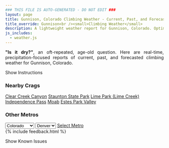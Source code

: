 ```yaml
---
### THIS FILE IS AUTO-GENERATED - DO NOT EDIT ###
layout: page
title: Gunnison, Colorado Climbing Weather - Current, Past, and Forecasted Report
title_override: Gunnison<br /><small>Climbing Weather</small>
description: A lightweight weather report for Gunnison, Colorado. Optimized for slow internet connections.
js_includes:
  - weather.js
---
```


<section class="measure center lh-copy f5-ns f6 ph2 mv4" style="text-align: justify;">
<strong>"Is it dry?"</strong>, an oft-repeated, age-old question. Here are real-time,
precipitation-focused reports of current, past, and forecasted climbing weather for Gunnison, Colorado.
</section>

<p id="settings-toggle" class="mw5 b center tc hover-light-red black-70 pointer">Show Instructions</p>
<section id="settings" class="overflow-hidden" style="display:none;">
    <div class="mv2 ph2 center">
        <div class="fn f6 tc pv2">
            <p class="measure lh-copy center"><strong>Show/hide hourly forecasts</strong> by clicking the desired day.</p>
            <hr class="mw5 p0 mv2 o-60 b0 bt b--light-red light-red bg-light-red">
            <p class="measure lh-copy center"><strong>Current and Past conditions</strong> are measured by the nearest weather station. <strong>Forecast conditions</strong> are calculated and polled separately.</p>
            <hr class="mw5 p0 mv2 o-60 b0 bt b--light-red light-red bg-light-red">
            <p class="measure lh-copy center"><strong>Having issues?</strong> Try <a id="clear-cache" class="no-underline relative fancy-link light-red hover-light-red" href="#">clearing the local cache</a>.</p>
            <hr class="mw5 p0 mv2 o-60 b0 bt b--light-red light-red bg-light-red">
            <p class="measure lh-copy center">Weather data sourced from <a class="no-underline fancy-link relative light-red" target="_blank" href="https://www.weather.gov/documentation/services-web-api">weather.gov</a>.</p>
        </div>
    </div>
</section>
<section id="weather" data-crag="gunnison-colorado" class="mv4-ns mv3 ph2 center"></section>
<section id="nearby" class="tc lh-copy">
  <h3>Nearby Crags</h3>
<a class="nowrap no-underline fancy-link relative light-red mh3" href="/crags/clear-creek-canyon-colorado-weather.html">Clear Creek Canyon</a>
<a class="nowrap no-underline fancy-link relative light-red mh3" href="/crags/staunton-state-park-colorado-weather.html">Staunton State Park</a>
<a class="nowrap no-underline fancy-link relative light-red mh3" href="/crags/lime-park-lime-creek-colorado-weather.html">Lime Park (Lime Creek)</a>
<a class="nowrap no-underline fancy-link relative light-red mh3" href="/crags/independence-pass-colorado-weather.html">Independence Pass</a>
<a class="nowrap no-underline fancy-link relative light-red mh3" href="/crags/moab-utah-weather.html">Moab</a>
<a class="nowrap no-underline fancy-link relative light-red mh3" href="/crags/estes-park-valley-colorado-weather.html">Estes Park Valley</a>
</section>
<section id="nearby" class="tc lh-copy">
  <h3>Other Metros</h3>
  <select class="ma1 bg-near-white pa2" id="stateSel">
    <option value="Texas">Texas</option>
    <option value="Washington">Washington</option>
    <option value="Colorado" selected>Colorado</option>
    <option value="Tennessee">Tennessee</option>
    <option value="Utah">Utah</option>
    <option value="California">California</option>
  </select>
  <select class="ma1 bg-near-white pa2" id="citySel">
    <option value="Denver" selected>Denver</option>
  </select>
  <a id="selectMetro" class="f6 link dim ph3 pv2 ma1 dib white bg-light-red" href="/crags/denver-colorado-weather.html">Select Metro</a>
  <script>
    var states = [];
    states["Texas"] = "Austin"
    states["Washington"] = "Seattle"
    states["Colorado"] = "Denver"
    states["Tennessee"] = "Nashville"
    states["Utah"] = "Salt Lake City"
    states["California"] = "San Francisco|Los Angeles"
  </script>
</section>
{% include feedback.html %}
<p id="issues-toggle" class="mw5 b center tc hover-light-red black-70 pointer">Show Known Issues</p>
<section id="issues" class="overflow-hidden tc f6">
</section>

<script>
  var weekly_GJT_152_72 = null
  var hourly_GJT_152_72 = {"@context":["https://geojson.org/geojson-ld/geojson-context.jsonld",{"@version":"1.1","wx":"https://api.weather.gov/ontology#","geo":"http://www.opengis.net/ont/geosparql#","unit":"http://codes.wmo.int/common/unit/","@vocab":"https://api.weather.gov/ontology#"}],"type":"Feature","geometry":{"type":"Polygon","coordinates":[[[-106.855759,38.5572231],[-106.8532816,38.5351203],[-106.8249691,38.5370592],[-106.8274406,38.5591622],[-106.855759,38.5572231]]]},"properties":{"updated":"2022-01-07T05:39:17+00:00","units":"us","forecastGenerator":"HourlyForecastGenerator","generatedAt":"2022-01-07T08:47:57+00:00","updateTime":"2022-01-07T05:39:17+00:00","validTimes":"2022-01-06T23:00:00+00:00/P7DT2H","elevation":{"unitCode":"wmoUnit:m","value":2479.8528},"periods":[{"number":1,"name":"","startTime":"2022-01-07T01:00:00-07:00","endTime":"2022-01-07T02:00:00-07:00","isDaytime":false,"temperature":17,"temperatureUnit":"F","temperatureTrend":null,"windSpeed":"5 mph","windDirection":"W","icon":"https://api.weather.gov/icons/land/night/few?size=small","shortForecast":"Mostly Clear","detailedForecast":""},{"number":2,"name":"","startTime":"2022-01-07T02:00:00-07:00","endTime":"2022-01-07T03:00:00-07:00","isDaytime":false,"temperature":16,"temperatureUnit":"F","temperatureTrend":null,"windSpeed":"5 mph","windDirection":"W","icon":"https://api.weather.gov/icons/land/night/few?size=small","shortForecast":"Mostly Clear","detailedForecast":""},{"number":3,"name":"","startTime":"2022-01-07T03:00:00-07:00","endTime":"2022-01-07T04:00:00-07:00","isDaytime":false,"temperature":15,"temperatureUnit":"F","temperatureTrend":null,"windSpeed":"5 mph","windDirection":"WNW","icon":"https://api.weather.gov/icons/land/night/few?size=small","shortForecast":"Mostly Clear","detailedForecast":""},{"number":4,"name":"","startTime":"2022-01-07T04:00:00-07:00","endTime":"2022-01-07T05:00:00-07:00","isDaytime":false,"temperature":15,"temperatureUnit":"F","temperatureTrend":null,"windSpeed":"5 mph","windDirection":"NNW","icon":"https://api.weather.gov/icons/land/night/few?size=small","shortForecast":"Mostly Clear","detailedForecast":""},{"number":5,"name":"","startTime":"2022-01-07T05:00:00-07:00","endTime":"2022-01-07T06:00:00-07:00","isDaytime":false,"temperature":14,"temperatureUnit":"F","temperatureTrend":null,"windSpeed":"5 mph","windDirection":"N","icon":"https://api.weather.gov/icons/land/night/few?size=small","shortForecast":"Mostly Clear","detailedForecast":""},{"number":6,"name":"","startTime":"2022-01-07T06:00:00-07:00","endTime":"2022-01-07T07:00:00-07:00","isDaytime":true,"temperature":14,"temperatureUnit":"F","temperatureTrend":null,"windSpeed":"5 mph","windDirection":"NNE","icon":"https://api.weather.gov/icons/land/day/sct?size=small","shortForecast":"Mostly Sunny","detailedForecast":""},{"number":7,"name":"","startTime":"2022-01-07T07:00:00-07:00","endTime":"2022-01-07T08:00:00-07:00","isDaytime":true,"temperature":14,"temperatureUnit":"F","temperatureTrend":null,"windSpeed":"5 mph","windDirection":"E","icon":"https://api.weather.gov/icons/land/day/bkn?size=small","shortForecast":"Partly Sunny","detailedForecast":""},{"number":8,"name":"","startTime":"2022-01-07T08:00:00-07:00","endTime":"2022-01-07T09:00:00-07:00","isDaytime":true,"temperature":18,"temperatureUnit":"F","temperatureTrend":null,"windSpeed":"5 mph","windDirection":"ESE","icon":"https://api.weather.gov/icons/land/day/bkn?size=small","shortForecast":"Partly Sunny","detailedForecast":""},{"number":9,"name":"","startTime":"2022-01-07T09:00:00-07:00","endTime":"2022-01-07T10:00:00-07:00","isDaytime":true,"temperature":24,"temperatureUnit":"F","temperatureTrend":null,"windSpeed":"5 mph","windDirection":"SE","icon":"https://api.weather.gov/icons/land/day/sct?size=small","shortForecast":"Mostly Sunny","detailedForecast":""},{"number":10,"name":"","startTime":"2022-01-07T10:00:00-07:00","endTime":"2022-01-07T11:00:00-07:00","isDaytime":true,"temperature":30,"temperatureUnit":"F","temperatureTrend":null,"windSpeed":"5 mph","windDirection":"S","icon":"https://api.weather.gov/icons/land/day/sct?size=small","shortForecast":"Mostly Sunny","detailedForecast":""},{"number":11,"name":"","startTime":"2022-01-07T11:00:00-07:00","endTime":"2022-01-07T12:00:00-07:00","isDaytime":true,"temperature":34,"temperatureUnit":"F","temperatureTrend":null,"windSpeed":"5 mph","windDirection":"S","icon":"https://api.weather.gov/icons/land/day/sct?size=small","shortForecast":"Mostly Sunny","detailedForecast":""},{"number":12,"name":"","startTime":"2022-01-07T12:00:00-07:00","endTime":"2022-01-07T13:00:00-07:00","isDaytime":true,"temperature":38,"temperatureUnit":"F","temperatureTrend":null,"windSpeed":"5 mph","windDirection":"SSW","icon":"https://api.weather.gov/icons/land/day/few?size=small","shortForecast":"Sunny","detailedForecast":""},{"number":13,"name":"","startTime":"2022-01-07T13:00:00-07:00","endTime":"2022-01-07T14:00:00-07:00","isDaytime":true,"temperature":41,"temperatureUnit":"F","temperatureTrend":null,"windSpeed":"5 mph","windDirection":"WSW","icon":"https://api.weather.gov/icons/land/day/few?size=small","shortForecast":"Sunny","detailedForecast":""},{"number":14,"name":"","startTime":"2022-01-07T14:00:00-07:00","endTime":"2022-01-07T15:00:00-07:00","isDaytime":true,"temperature":42,"temperatureUnit":"F","temperatureTrend":null,"windSpeed":"10 mph","windDirection":"W","icon":"https://api.weather.gov/icons/land/day/few?size=small","shortForecast":"Sunny","detailedForecast":""},{"number":15,"name":"","startTime":"2022-01-07T15:00:00-07:00","endTime":"2022-01-07T16:00:00-07:00","isDaytime":true,"temperature":41,"temperatureUnit":"F","temperatureTrend":null,"windSpeed":"10 mph","windDirection":"WNW","icon":"https://api.weather.gov/icons/land/day/few?size=small","shortForecast":"Sunny","detailedForecast":""},{"number":16,"name":"","startTime":"2022-01-07T16:00:00-07:00","endTime":"2022-01-07T17:00:00-07:00","isDaytime":true,"temperature":39,"temperatureUnit":"F","temperatureTrend":null,"windSpeed":"10 mph","windDirection":"NW","icon":"https://api.weather.gov/icons/land/day/few?size=small","shortForecast":"Sunny","detailedForecast":""},{"number":17,"name":"","startTime":"2022-01-07T17:00:00-07:00","endTime":"2022-01-07T18:00:00-07:00","isDaytime":true,"temperature":33,"temperatureUnit":"F","temperatureTrend":null,"windSpeed":"10 mph","windDirection":"NNW","icon":"https://api.weather.gov/icons/land/day/few?size=small","shortForecast":"Sunny","detailedForecast":""},{"number":18,"name":"","startTime":"2022-01-07T18:00:00-07:00","endTime":"2022-01-07T19:00:00-07:00","isDaytime":false,"temperature":29,"temperatureUnit":"F","temperatureTrend":null,"windSpeed":"10 mph","windDirection":"N","icon":"https://api.weather.gov/icons/land/night/few?size=small","shortForecast":"Mostly Clear","detailedForecast":""},{"number":19,"name":"","startTime":"2022-01-07T19:00:00-07:00","endTime":"2022-01-07T20:00:00-07:00","isDaytime":false,"temperature":27,"temperatureUnit":"F","temperatureTrend":null,"windSpeed":"5 mph","windDirection":"N","icon":"https://api.weather.gov/icons/land/night/few?size=small","shortForecast":"Mostly Clear","detailedForecast":""},{"number":20,"name":"","startTime":"2022-01-07T20:00:00-07:00","endTime":"2022-01-07T21:00:00-07:00","isDaytime":false,"temperature":25,"temperatureUnit":"F","temperatureTrend":null,"windSpeed":"5 mph","windDirection":"N","icon":"https://api.weather.gov/icons/land/night/few?size=small","shortForecast":"Mostly Clear","detailedForecast":""},{"number":21,"name":"","startTime":"2022-01-07T21:00:00-07:00","endTime":"2022-01-07T22:00:00-07:00","isDaytime":false,"temperature":23,"temperatureUnit":"F","temperatureTrend":null,"windSpeed":"5 mph","windDirection":"N","icon":"https://api.weather.gov/icons/land/night/few?size=small","shortForecast":"Mostly Clear","detailedForecast":""},{"number":22,"name":"","startTime":"2022-01-07T22:00:00-07:00","endTime":"2022-01-07T23:00:00-07:00","isDaytime":false,"temperature":22,"temperatureUnit":"F","temperatureTrend":null,"windSpeed":"5 mph","windDirection":"NNE","icon":"https://api.weather.gov/icons/land/night/few?size=small","shortForecast":"Mostly Clear","detailedForecast":""},{"number":23,"name":"","startTime":"2022-01-07T23:00:00-07:00","endTime":"2022-01-08T00:00:00-07:00","isDaytime":false,"temperature":20,"temperatureUnit":"F","temperatureTrend":null,"windSpeed":"5 mph","windDirection":"NNE","icon":"https://api.weather.gov/icons/land/night/few?size=small","shortForecast":"Mostly Clear","detailedForecast":""},{"number":24,"name":"","startTime":"2022-01-08T00:00:00-07:00","endTime":"2022-01-08T01:00:00-07:00","isDaytime":false,"temperature":19,"temperatureUnit":"F","temperatureTrend":null,"windSpeed":"5 mph","windDirection":"NNE","icon":"https://api.weather.gov/icons/land/night/few?size=small","shortForecast":"Mostly Clear","detailedForecast":""},{"number":25,"name":"","startTime":"2022-01-08T01:00:00-07:00","endTime":"2022-01-08T02:00:00-07:00","isDaytime":false,"temperature":18,"temperatureUnit":"F","temperatureTrend":null,"windSpeed":"5 mph","windDirection":"ENE","icon":"https://api.weather.gov/icons/land/night/sct?size=small","shortForecast":"Partly Cloudy","detailedForecast":""},{"number":26,"name":"","startTime":"2022-01-08T02:00:00-07:00","endTime":"2022-01-08T03:00:00-07:00","isDaytime":false,"temperature":18,"temperatureUnit":"F","temperatureTrend":null,"windSpeed":"5 mph","windDirection":"ENE","icon":"https://api.weather.gov/icons/land/night/sct?size=small","shortForecast":"Partly Cloudy","detailedForecast":""},{"number":27,"name":"","startTime":"2022-01-08T03:00:00-07:00","endTime":"2022-01-08T04:00:00-07:00","isDaytime":false,"temperature":17,"temperatureUnit":"F","temperatureTrend":null,"windSpeed":"5 mph","windDirection":"E","icon":"https://api.weather.gov/icons/land/night/sct?size=small","shortForecast":"Partly Cloudy","detailedForecast":""},{"number":28,"name":"","startTime":"2022-01-08T04:00:00-07:00","endTime":"2022-01-08T05:00:00-07:00","isDaytime":false,"temperature":16,"temperatureUnit":"F","temperatureTrend":null,"windSpeed":"5 mph","windDirection":"E","icon":"https://api.weather.gov/icons/land/night/bkn?size=small","shortForecast":"Mostly Cloudy","detailedForecast":""},{"number":29,"name":"","startTime":"2022-01-08T05:00:00-07:00","endTime":"2022-01-08T06:00:00-07:00","isDaytime":false,"temperature":15,"temperatureUnit":"F","temperatureTrend":null,"windSpeed":"5 mph","windDirection":"E","icon":"https://api.weather.gov/icons/land/night/snow?size=small","shortForecast":"Slight Chance Snow Showers","detailedForecast":""},{"number":30,"name":"","startTime":"2022-01-08T06:00:00-07:00","endTime":"2022-01-08T07:00:00-07:00","isDaytime":true,"temperature":15,"temperatureUnit":"F","temperatureTrend":null,"windSpeed":"5 mph","windDirection":"ESE","icon":"https://api.weather.gov/icons/land/day/snow?size=small","shortForecast":"Slight Chance Snow Showers","detailedForecast":""},{"number":31,"name":"","startTime":"2022-01-08T07:00:00-07:00","endTime":"2022-01-08T08:00:00-07:00","isDaytime":true,"temperature":15,"temperatureUnit":"F","temperatureTrend":null,"windSpeed":"5 mph","windDirection":"S","icon":"https://api.weather.gov/icons/land/day/snow?size=small","shortForecast":"Slight Chance Snow Showers","detailedForecast":""},{"number":32,"name":"","startTime":"2022-01-08T08:00:00-07:00","endTime":"2022-01-08T09:00:00-07:00","isDaytime":true,"temperature":18,"temperatureUnit":"F","temperatureTrend":null,"windSpeed":"5 mph","windDirection":"SSW","icon":"https://api.weather.gov/icons/land/day/snow?size=small","shortForecast":"Slight Chance Snow Showers","detailedForecast":""},{"number":33,"name":"","startTime":"2022-01-08T09:00:00-07:00","endTime":"2022-01-08T10:00:00-07:00","isDaytime":true,"temperature":22,"temperatureUnit":"F","temperatureTrend":null,"windSpeed":"5 mph","windDirection":"SW","icon":"https://api.weather.gov/icons/land/day/snow?size=small","shortForecast":"Slight Chance Snow Showers","detailedForecast":""},{"number":34,"name":"","startTime":"2022-01-08T10:00:00-07:00","endTime":"2022-01-08T11:00:00-07:00","isDaytime":true,"temperature":26,"temperatureUnit":"F","temperatureTrend":null,"windSpeed":"10 mph","windDirection":"WSW","icon":"https://api.weather.gov/icons/land/day/snow?size=small","shortForecast":"Slight Chance Snow Showers","detailedForecast":""},{"number":35,"name":"","startTime":"2022-01-08T11:00:00-07:00","endTime":"2022-01-08T12:00:00-07:00","isDaytime":true,"temperature":29,"temperatureUnit":"F","temperatureTrend":null,"windSpeed":"10 mph","windDirection":"W","icon":"https://api.weather.gov/icons/land/day/snow?size=small","shortForecast":"Chance Snow Showers","detailedForecast":""},{"number":36,"name":"","startTime":"2022-01-08T12:00:00-07:00","endTime":"2022-01-08T13:00:00-07:00","isDaytime":true,"temperature":32,"temperatureUnit":"F","temperatureTrend":null,"windSpeed":"10 mph","windDirection":"W","icon":"https://api.weather.gov/icons/land/day/snow?size=small","shortForecast":"Chance Snow Showers","detailedForecast":""},{"number":37,"name":"","startTime":"2022-01-08T13:00:00-07:00","endTime":"2022-01-08T14:00:00-07:00","isDaytime":true,"temperature":33,"temperatureUnit":"F","temperatureTrend":null,"windSpeed":"15 mph","windDirection":"W","icon":"https://api.weather.gov/icons/land/day/snow?size=small","shortForecast":"Chance Snow Showers","detailedForecast":""},{"number":38,"name":"","startTime":"2022-01-08T14:00:00-07:00","endTime":"2022-01-08T15:00:00-07:00","isDaytime":true,"temperature":34,"temperatureUnit":"F","temperatureTrend":null,"windSpeed":"15 mph","windDirection":"W","icon":"https://api.weather.gov/icons/land/day/snow?size=small","shortForecast":"Chance Snow Showers","detailedForecast":""},{"number":39,"name":"","startTime":"2022-01-08T15:00:00-07:00","endTime":"2022-01-08T16:00:00-07:00","isDaytime":true,"temperature":34,"temperatureUnit":"F","temperatureTrend":null,"windSpeed":"15 mph","windDirection":"W","icon":"https://api.weather.gov/icons/land/day/snow?size=small","shortForecast":"Chance Snow Showers","detailedForecast":""},{"number":40,"name":"","startTime":"2022-01-08T16:00:00-07:00","endTime":"2022-01-08T17:00:00-07:00","isDaytime":true,"temperature":31,"temperatureUnit":"F","temperatureTrend":null,"windSpeed":"10 mph","windDirection":"W","icon":"https://api.weather.gov/icons/land/day/snow?size=small","shortForecast":"Chance Snow Showers","detailedForecast":""},{"number":41,"name":"","startTime":"2022-01-08T17:00:00-07:00","endTime":"2022-01-08T18:00:00-07:00","isDaytime":true,"temperature":26,"temperatureUnit":"F","temperatureTrend":null,"windSpeed":"10 mph","windDirection":"W","icon":"https://api.weather.gov/icons/land/day/snow?size=small","shortForecast":"Slight Chance Snow Showers","detailedForecast":""},{"number":42,"name":"","startTime":"2022-01-08T18:00:00-07:00","endTime":"2022-01-08T19:00:00-07:00","isDaytime":false,"temperature":22,"temperatureUnit":"F","temperatureTrend":null,"windSpeed":"10 mph","windDirection":"W","icon":"https://api.weather.gov/icons/land/night/snow?size=small","shortForecast":"Slight Chance Snow Showers","detailedForecast":""},{"number":43,"name":"","startTime":"2022-01-08T19:00:00-07:00","endTime":"2022-01-08T20:00:00-07:00","isDaytime":false,"temperature":20,"temperatureUnit":"F","temperatureTrend":null,"windSpeed":"10 mph","windDirection":"WNW","icon":"https://api.weather.gov/icons/land/night/snow?size=small","shortForecast":"Slight Chance Snow Showers","detailedForecast":""},{"number":44,"name":"","startTime":"2022-01-08T20:00:00-07:00","endTime":"2022-01-08T21:00:00-07:00","isDaytime":false,"temperature":18,"temperatureUnit":"F","temperatureTrend":null,"windSpeed":"10 mph","windDirection":"WNW","icon":"https://api.weather.gov/icons/land/night/snow?size=small","shortForecast":"Slight Chance Snow Showers","detailedForecast":""},{"number":45,"name":"","startTime":"2022-01-08T21:00:00-07:00","endTime":"2022-01-08T22:00:00-07:00","isDaytime":false,"temperature":17,"temperatureUnit":"F","temperatureTrend":null,"windSpeed":"10 mph","windDirection":"WNW","icon":"https://api.weather.gov/icons/land/night/snow?size=small","shortForecast":"Slight Chance Snow Showers","detailedForecast":""},{"number":46,"name":"","startTime":"2022-01-08T22:00:00-07:00","endTime":"2022-01-08T23:00:00-07:00","isDaytime":false,"temperature":16,"temperatureUnit":"F","temperatureTrend":null,"windSpeed":"5 mph","windDirection":"NW","icon":"https://api.weather.gov/icons/land/night/snow?size=small","shortForecast":"Slight Chance Snow Showers","detailedForecast":""},{"number":47,"name":"","startTime":"2022-01-08T23:00:00-07:00","endTime":"2022-01-09T00:00:00-07:00","isDaytime":false,"temperature":14,"temperatureUnit":"F","temperatureTrend":null,"windSpeed":"5 mph","windDirection":"NW","icon":"https://api.weather.gov/icons/land/night/sct?size=small","shortForecast":"Partly Cloudy","detailedForecast":""},{"number":48,"name":"","startTime":"2022-01-09T00:00:00-07:00","endTime":"2022-01-09T01:00:00-07:00","isDaytime":false,"temperature":13,"temperatureUnit":"F","temperatureTrend":null,"windSpeed":"5 mph","windDirection":"NW","icon":"https://api.weather.gov/icons/land/night/bkn?size=small","shortForecast":"Mostly Cloudy","detailedForecast":""},{"number":49,"name":"","startTime":"2022-01-09T01:00:00-07:00","endTime":"2022-01-09T02:00:00-07:00","isDaytime":false,"temperature":12,"temperatureUnit":"F","temperatureTrend":null,"windSpeed":"5 mph","windDirection":"N","icon":"https://api.weather.gov/icons/land/night/bkn?size=small","shortForecast":"Mostly Cloudy","detailedForecast":""},{"number":50,"name":"","startTime":"2022-01-09T02:00:00-07:00","endTime":"2022-01-09T03:00:00-07:00","isDaytime":false,"temperature":12,"temperatureUnit":"F","temperatureTrend":null,"windSpeed":"5 mph","windDirection":"N","icon":"https://api.weather.gov/icons/land/night/bkn?size=small","shortForecast":"Mostly Cloudy","detailedForecast":""},{"number":51,"name":"","startTime":"2022-01-09T03:00:00-07:00","endTime":"2022-01-09T04:00:00-07:00","isDaytime":false,"temperature":11,"temperatureUnit":"F","temperatureTrend":null,"windSpeed":"5 mph","windDirection":"N","icon":"https://api.weather.gov/icons/land/night/bkn?size=small","shortForecast":"Mostly Cloudy","detailedForecast":""},{"number":52,"name":"","startTime":"2022-01-09T04:00:00-07:00","endTime":"2022-01-09T05:00:00-07:00","isDaytime":false,"temperature":10,"temperatureUnit":"F","temperatureTrend":null,"windSpeed":"5 mph","windDirection":"N","icon":"https://api.weather.gov/icons/land/night/cold?size=small","shortForecast":"Mostly Cloudy","detailedForecast":""},{"number":53,"name":"","startTime":"2022-01-09T05:00:00-07:00","endTime":"2022-01-09T06:00:00-07:00","isDaytime":false,"temperature":10,"temperatureUnit":"F","temperatureTrend":null,"windSpeed":"5 mph","windDirection":"NNW","icon":"https://api.weather.gov/icons/land/night/cold?size=small","shortForecast":"Mostly Cloudy","detailedForecast":""},{"number":54,"name":"","startTime":"2022-01-09T06:00:00-07:00","endTime":"2022-01-09T07:00:00-07:00","isDaytime":true,"temperature":9,"temperatureUnit":"F","temperatureTrend":null,"windSpeed":"5 mph","windDirection":"N","icon":"https://api.weather.gov/icons/land/day/cold?size=small","shortForecast":"Partly Sunny","detailedForecast":""},{"number":55,"name":"","startTime":"2022-01-09T07:00:00-07:00","endTime":"2022-01-09T08:00:00-07:00","isDaytime":true,"temperature":9,"temperatureUnit":"F","temperatureTrend":null,"windSpeed":"5 mph","windDirection":"N","icon":"https://api.weather.gov/icons/land/day/cold?size=small","shortForecast":"Partly Sunny","detailedForecast":""},{"number":56,"name":"","startTime":"2022-01-09T08:00:00-07:00","endTime":"2022-01-09T09:00:00-07:00","isDaytime":true,"temperature":12,"temperatureUnit":"F","temperatureTrend":null,"windSpeed":"5 mph","windDirection":"N","icon":"https://api.weather.gov/icons/land/day/bkn?size=small","shortForecast":"Partly Sunny","detailedForecast":""},{"number":57,"name":"","startTime":"2022-01-09T09:00:00-07:00","endTime":"2022-01-09T10:00:00-07:00","isDaytime":true,"temperature":16,"temperatureUnit":"F","temperatureTrend":null,"windSpeed":"5 mph","windDirection":"NNW","icon":"https://api.weather.gov/icons/land/day/bkn?size=small","shortForecast":"Partly Sunny","detailedForecast":""},{"number":58,"name":"","startTime":"2022-01-09T10:00:00-07:00","endTime":"2022-01-09T11:00:00-07:00","isDaytime":true,"temperature":20,"temperatureUnit":"F","temperatureTrend":null,"windSpeed":"5 mph","windDirection":"W","icon":"https://api.weather.gov/icons/land/day/sct?size=small","shortForecast":"Mostly Sunny","detailedForecast":""},{"number":59,"name":"","startTime":"2022-01-09T11:00:00-07:00","endTime":"2022-01-09T12:00:00-07:00","isDaytime":true,"temperature":23,"temperatureUnit":"F","temperatureTrend":null,"windSpeed":"5 mph","windDirection":"WSW","icon":"https://api.weather.gov/icons/land/day/sct?size=small","shortForecast":"Mostly Sunny","detailedForecast":""},{"number":60,"name":"","startTime":"2022-01-09T12:00:00-07:00","endTime":"2022-01-09T13:00:00-07:00","isDaytime":true,"temperature":26,"temperatureUnit":"F","temperatureTrend":null,"windSpeed":"5 mph","windDirection":"WSW","icon":"https://api.weather.gov/icons/land/day/few?size=small","shortForecast":"Sunny","detailedForecast":""},{"number":61,"name":"","startTime":"2022-01-09T13:00:00-07:00","endTime":"2022-01-09T14:00:00-07:00","isDaytime":true,"temperature":28,"temperatureUnit":"F","temperatureTrend":null,"windSpeed":"5 mph","windDirection":"WSW","icon":"https://api.weather.gov/icons/land/day/few?size=small","shortForecast":"Sunny","detailedForecast":""},{"number":62,"name":"","startTime":"2022-01-09T14:00:00-07:00","endTime":"2022-01-09T15:00:00-07:00","isDaytime":true,"temperature":29,"temperatureUnit":"F","temperatureTrend":null,"windSpeed":"5 mph","windDirection":"WSW","icon":"https://api.weather.gov/icons/land/day/few?size=small","shortForecast":"Sunny","detailedForecast":""},{"number":63,"name":"","startTime":"2022-01-09T15:00:00-07:00","endTime":"2022-01-09T16:00:00-07:00","isDaytime":true,"temperature":28,"temperatureUnit":"F","temperatureTrend":null,"windSpeed":"5 mph","windDirection":"WSW","icon":"https://api.weather.gov/icons/land/day/few?size=small","shortForecast":"Sunny","detailedForecast":""},{"number":64,"name":"","startTime":"2022-01-09T16:00:00-07:00","endTime":"2022-01-09T17:00:00-07:00","isDaytime":true,"temperature":26,"temperatureUnit":"F","temperatureTrend":null,"windSpeed":"5 mph","windDirection":"WSW","icon":"https://api.weather.gov/icons/land/day/few?size=small","shortForecast":"Sunny","detailedForecast":""},{"number":65,"name":"","startTime":"2022-01-09T17:00:00-07:00","endTime":"2022-01-09T18:00:00-07:00","isDaytime":true,"temperature":20,"temperatureUnit":"F","temperatureTrend":null,"windSpeed":"5 mph","windDirection":"SW","icon":"https://api.weather.gov/icons/land/day/few?size=small","shortForecast":"Sunny","detailedForecast":""},{"number":66,"name":"","startTime":"2022-01-09T18:00:00-07:00","endTime":"2022-01-09T19:00:00-07:00","isDaytime":false,"temperature":15,"temperatureUnit":"F","temperatureTrend":null,"windSpeed":"5 mph","windDirection":"S","icon":"https://api.weather.gov/icons/land/night/skc?size=small","shortForecast":"Clear","detailedForecast":""},{"number":67,"name":"","startTime":"2022-01-09T19:00:00-07:00","endTime":"2022-01-09T20:00:00-07:00","isDaytime":false,"temperature":13,"temperatureUnit":"F","temperatureTrend":null,"windSpeed":"5 mph","windDirection":"E","icon":"https://api.weather.gov/icons/land/night/skc?size=small","shortForecast":"Clear","detailedForecast":""},{"number":68,"name":"","startTime":"2022-01-09T20:00:00-07:00","endTime":"2022-01-09T21:00:00-07:00","isDaytime":false,"temperature":11,"temperatureUnit":"F","temperatureTrend":null,"windSpeed":"5 mph","windDirection":"ENE","icon":"https://api.weather.gov/icons/land/night/skc?size=small","shortForecast":"Clear","detailedForecast":""},{"number":69,"name":"","startTime":"2022-01-09T21:00:00-07:00","endTime":"2022-01-09T22:00:00-07:00","isDaytime":false,"temperature":9,"temperatureUnit":"F","temperatureTrend":null,"windSpeed":"5 mph","windDirection":"ENE","icon":"https://api.weather.gov/icons/land/night/cold?size=small","shortForecast":"Clear","detailedForecast":""},{"number":70,"name":"","startTime":"2022-01-09T22:00:00-07:00","endTime":"2022-01-09T23:00:00-07:00","isDaytime":false,"temperature":8,"temperatureUnit":"F","temperatureTrend":null,"windSpeed":"5 mph","windDirection":"NE","icon":"https://api.weather.gov/icons/land/night/cold?size=small","shortForecast":"Clear","detailedForecast":""},{"number":71,"name":"","startTime":"2022-01-09T23:00:00-07:00","endTime":"2022-01-10T00:00:00-07:00","isDaytime":false,"temperature":6,"temperatureUnit":"F","temperatureTrend":null,"windSpeed":"5 mph","windDirection":"NE","icon":"https://api.weather.gov/icons/land/night/cold?size=small","shortForecast":"Clear","detailedForecast":""},{"number":72,"name":"","startTime":"2022-01-10T00:00:00-07:00","endTime":"2022-01-10T01:00:00-07:00","isDaytime":false,"temperature":5,"temperatureUnit":"F","temperatureTrend":null,"windSpeed":"5 mph","windDirection":"ENE","icon":"https://api.weather.gov/icons/land/night/cold?size=small","shortForecast":"Mostly Clear","detailedForecast":""},{"number":73,"name":"","startTime":"2022-01-10T01:00:00-07:00","endTime":"2022-01-10T02:00:00-07:00","isDaytime":false,"temperature":4,"temperatureUnit":"F","temperatureTrend":null,"windSpeed":"5 mph","windDirection":"ENE","icon":"https://api.weather.gov/icons/land/night/cold?size=small","shortForecast":"Mostly Clear","detailedForecast":""},{"number":74,"name":"","startTime":"2022-01-10T02:00:00-07:00","endTime":"2022-01-10T03:00:00-07:00","isDaytime":false,"temperature":3,"temperatureUnit":"F","temperatureTrend":null,"windSpeed":"5 mph","windDirection":"E","icon":"https://api.weather.gov/icons/land/night/cold?size=small","shortForecast":"Mostly Clear","detailedForecast":""},{"number":75,"name":"","startTime":"2022-01-10T03:00:00-07:00","endTime":"2022-01-10T04:00:00-07:00","isDaytime":false,"temperature":3,"temperatureUnit":"F","temperatureTrend":null,"windSpeed":"5 mph","windDirection":"E","icon":"https://api.weather.gov/icons/land/night/cold?size=small","shortForecast":"Mostly Clear","detailedForecast":""},{"number":76,"name":"","startTime":"2022-01-10T04:00:00-07:00","endTime":"2022-01-10T05:00:00-07:00","isDaytime":false,"temperature":2,"temperatureUnit":"F","temperatureTrend":null,"windSpeed":"5 mph","windDirection":"E","icon":"https://api.weather.gov/icons/land/night/cold?size=small","shortForecast":"Mostly Clear","detailedForecast":""},{"number":77,"name":"","startTime":"2022-01-10T05:00:00-07:00","endTime":"2022-01-10T06:00:00-07:00","isDaytime":false,"temperature":1,"temperatureUnit":"F","temperatureTrend":null,"windSpeed":"5 mph","windDirection":"E","icon":"https://api.weather.gov/icons/land/night/cold?size=small","shortForecast":"Mostly Clear","detailedForecast":""},{"number":78,"name":"","startTime":"2022-01-10T06:00:00-07:00","endTime":"2022-01-10T07:00:00-07:00","isDaytime":true,"temperature":1,"temperatureUnit":"F","temperatureTrend":null,"windSpeed":"5 mph","windDirection":"E","icon":"https://api.weather.gov/icons/land/day/cold?size=small","shortForecast":"Sunny","detailedForecast":""},{"number":79,"name":"","startTime":"2022-01-10T07:00:00-07:00","endTime":"2022-01-10T08:00:00-07:00","isDaytime":true,"temperature":1,"temperatureUnit":"F","temperatureTrend":null,"windSpeed":"5 mph","windDirection":"E","icon":"https://api.weather.gov/icons/land/day/cold?size=small","shortForecast":"Mostly Sunny","detailedForecast":""},{"number":80,"name":"","startTime":"2022-01-10T08:00:00-07:00","endTime":"2022-01-10T09:00:00-07:00","isDaytime":true,"temperature":5,"temperatureUnit":"F","temperatureTrend":null,"windSpeed":"5 mph","windDirection":"E","icon":"https://api.weather.gov/icons/land/day/cold?size=small","shortForecast":"Mostly Sunny","detailedForecast":""},{"number":81,"name":"","startTime":"2022-01-10T09:00:00-07:00","endTime":"2022-01-10T10:00:00-07:00","isDaytime":true,"temperature":12,"temperatureUnit":"F","temperatureTrend":null,"windSpeed":"5 mph","windDirection":"E","icon":"https://api.weather.gov/icons/land/day/sct?size=small","shortForecast":"Mostly Sunny","detailedForecast":""},{"number":82,"name":"","startTime":"2022-01-10T10:00:00-07:00","endTime":"2022-01-10T11:00:00-07:00","isDaytime":true,"temperature":18,"temperatureUnit":"F","temperatureTrend":null,"windSpeed":"5 mph","windDirection":"SE","icon":"https://api.weather.gov/icons/land/day/few?size=small","shortForecast":"Sunny","detailedForecast":""},{"number":83,"name":"","startTime":"2022-01-10T11:00:00-07:00","endTime":"2022-01-10T12:00:00-07:00","isDaytime":true,"temperature":23,"temperatureUnit":"F","temperatureTrend":null,"windSpeed":"5 mph","windDirection":"SSE","icon":"https://api.weather.gov/icons/land/day/few?size=small","shortForecast":"Sunny","detailedForecast":""},{"number":84,"name":"","startTime":"2022-01-10T12:00:00-07:00","endTime":"2022-01-10T13:00:00-07:00","isDaytime":true,"temperature":27,"temperatureUnit":"F","temperatureTrend":null,"windSpeed":"5 mph","windDirection":"SSE","icon":"https://api.weather.gov/icons/land/day/few?size=small","shortForecast":"Sunny","detailedForecast":""},{"number":85,"name":"","startTime":"2022-01-10T13:00:00-07:00","endTime":"2022-01-10T14:00:00-07:00","isDaytime":true,"temperature":30,"temperatureUnit":"F","temperatureTrend":null,"windSpeed":"5 mph","windDirection":"S","icon":"https://api.weather.gov/icons/land/day/few?size=small","shortForecast":"Sunny","detailedForecast":""},{"number":86,"name":"","startTime":"2022-01-10T14:00:00-07:00","endTime":"2022-01-10T15:00:00-07:00","isDaytime":true,"temperature":31,"temperatureUnit":"F","temperatureTrend":null,"windSpeed":"5 mph","windDirection":"S","icon":"https://api.weather.gov/icons/land/day/few?size=small","shortForecast":"Sunny","detailedForecast":""},{"number":87,"name":"","startTime":"2022-01-10T15:00:00-07:00","endTime":"2022-01-10T16:00:00-07:00","isDaytime":true,"temperature":30,"temperatureUnit":"F","temperatureTrend":null,"windSpeed":"5 mph","windDirection":"S","icon":"https://api.weather.gov/icons/land/day/few?size=small","shortForecast":"Sunny","detailedForecast":""},{"number":88,"name":"","startTime":"2022-01-10T16:00:00-07:00","endTime":"2022-01-10T17:00:00-07:00","isDaytime":true,"temperature":28,"temperatureUnit":"F","temperatureTrend":null,"windSpeed":"5 mph","windDirection":"SW","icon":"https://api.weather.gov/icons/land/day/few?size=small","shortForecast":"Sunny","detailedForecast":""},{"number":89,"name":"","startTime":"2022-01-10T17:00:00-07:00","endTime":"2022-01-10T18:00:00-07:00","isDaytime":true,"temperature":22,"temperatureUnit":"F","temperatureTrend":null,"windSpeed":"5 mph","windDirection":"SW","icon":"https://api.weather.gov/icons/land/day/few?size=small","shortForecast":"Sunny","detailedForecast":""},{"number":90,"name":"","startTime":"2022-01-10T18:00:00-07:00","endTime":"2022-01-10T19:00:00-07:00","isDaytime":false,"temperature":18,"temperatureUnit":"F","temperatureTrend":null,"windSpeed":"5 mph","windDirection":"SSW","icon":"https://api.weather.gov/icons/land/night/few?size=small","shortForecast":"Mostly Clear","detailedForecast":""},{"number":91,"name":"","startTime":"2022-01-10T19:00:00-07:00","endTime":"2022-01-10T20:00:00-07:00","isDaytime":false,"temperature":15,"temperatureUnit":"F","temperatureTrend":null,"windSpeed":"5 mph","windDirection":"SE","icon":"https://api.weather.gov/icons/land/night/few?size=small","shortForecast":"Mostly Clear","detailedForecast":""},{"number":92,"name":"","startTime":"2022-01-10T20:00:00-07:00","endTime":"2022-01-10T21:00:00-07:00","isDaytime":false,"temperature":13,"temperatureUnit":"F","temperatureTrend":null,"windSpeed":"5 mph","windDirection":"ESE","icon":"https://api.weather.gov/icons/land/night/few?size=small","shortForecast":"Mostly Clear","detailedForecast":""},{"number":93,"name":"","startTime":"2022-01-10T21:00:00-07:00","endTime":"2022-01-10T22:00:00-07:00","isDaytime":false,"temperature":12,"temperatureUnit":"F","temperatureTrend":null,"windSpeed":"5 mph","windDirection":"ESE","icon":"https://api.weather.gov/icons/land/night/few?size=small","shortForecast":"Mostly Clear","detailedForecast":""},{"number":94,"name":"","startTime":"2022-01-10T22:00:00-07:00","endTime":"2022-01-10T23:00:00-07:00","isDaytime":false,"temperature":10,"temperatureUnit":"F","temperatureTrend":null,"windSpeed":"5 mph","windDirection":"E","icon":"https://api.weather.gov/icons/land/night/cold?size=small","shortForecast":"Mostly Clear","detailedForecast":""},{"number":95,"name":"","startTime":"2022-01-10T23:00:00-07:00","endTime":"2022-01-11T00:00:00-07:00","isDaytime":false,"temperature":9,"temperatureUnit":"F","temperatureTrend":null,"windSpeed":"5 mph","windDirection":"E","icon":"https://api.weather.gov/icons/land/night/cold?size=small","shortForecast":"Mostly Clear","detailedForecast":""},{"number":96,"name":"","startTime":"2022-01-11T00:00:00-07:00","endTime":"2022-01-11T01:00:00-07:00","isDaytime":false,"temperature":8,"temperatureUnit":"F","temperatureTrend":null,"windSpeed":"5 mph","windDirection":"E","icon":"https://api.weather.gov/icons/land/night/cold?size=small","shortForecast":"Partly Cloudy","detailedForecast":""},{"number":97,"name":"","startTime":"2022-01-11T01:00:00-07:00","endTime":"2022-01-11T02:00:00-07:00","isDaytime":false,"temperature":6,"temperatureUnit":"F","temperatureTrend":null,"windSpeed":"5 mph","windDirection":"ENE","icon":"https://api.weather.gov/icons/land/night/cold?size=small","shortForecast":"Partly Cloudy","detailedForecast":""},{"number":98,"name":"","startTime":"2022-01-11T02:00:00-07:00","endTime":"2022-01-11T03:00:00-07:00","isDaytime":false,"temperature":6,"temperatureUnit":"F","temperatureTrend":null,"windSpeed":"5 mph","windDirection":"NE","icon":"https://api.weather.gov/icons/land/night/cold?size=small","shortForecast":"Partly Cloudy","detailedForecast":""},{"number":99,"name":"","startTime":"2022-01-11T03:00:00-07:00","endTime":"2022-01-11T04:00:00-07:00","isDaytime":false,"temperature":5,"temperatureUnit":"F","temperatureTrend":null,"windSpeed":"5 mph","windDirection":"NE","icon":"https://api.weather.gov/icons/land/night/cold?size=small","shortForecast":"Partly Cloudy","detailedForecast":""},{"number":100,"name":"","startTime":"2022-01-11T04:00:00-07:00","endTime":"2022-01-11T05:00:00-07:00","isDaytime":false,"temperature":4,"temperatureUnit":"F","temperatureTrend":null,"windSpeed":"5 mph","windDirection":"NE","icon":"https://api.weather.gov/icons/land/night/cold?size=small","shortForecast":"Partly Cloudy","detailedForecast":""},{"number":101,"name":"","startTime":"2022-01-11T05:00:00-07:00","endTime":"2022-01-11T06:00:00-07:00","isDaytime":false,"temperature":3,"temperatureUnit":"F","temperatureTrend":null,"windSpeed":"5 mph","windDirection":"NNE","icon":"https://api.weather.gov/icons/land/night/cold?size=small","shortForecast":"Partly Cloudy","detailedForecast":""},{"number":102,"name":"","startTime":"2022-01-11T06:00:00-07:00","endTime":"2022-01-11T07:00:00-07:00","isDaytime":true,"temperature":3,"temperatureUnit":"F","temperatureTrend":null,"windSpeed":"5 mph","windDirection":"NE","icon":"https://api.weather.gov/icons/land/day/cold?size=small","shortForecast":"Mostly Sunny","detailedForecast":""},{"number":103,"name":"","startTime":"2022-01-11T07:00:00-07:00","endTime":"2022-01-11T08:00:00-07:00","isDaytime":true,"temperature":3,"temperatureUnit":"F","temperatureTrend":null,"windSpeed":"5 mph","windDirection":"NE","icon":"https://api.weather.gov/icons/land/day/cold?size=small","shortForecast":"Partly Sunny","detailedForecast":""},{"number":104,"name":"","startTime":"2022-01-11T08:00:00-07:00","endTime":"2022-01-11T09:00:00-07:00","isDaytime":true,"temperature":7,"temperatureUnit":"F","temperatureTrend":null,"windSpeed":"5 mph","windDirection":"NE","icon":"https://api.weather.gov/icons/land/day/cold?size=small","shortForecast":"Partly Sunny","detailedForecast":""},{"number":105,"name":"","startTime":"2022-01-11T09:00:00-07:00","endTime":"2022-01-11T10:00:00-07:00","isDaytime":true,"temperature":13,"temperatureUnit":"F","temperatureTrend":null,"windSpeed":"5 mph","windDirection":"E","icon":"https://api.weather.gov/icons/land/day/bkn?size=small","shortForecast":"Partly Sunny","detailedForecast":""},{"number":106,"name":"","startTime":"2022-01-11T10:00:00-07:00","endTime":"2022-01-11T11:00:00-07:00","isDaytime":true,"temperature":19,"temperatureUnit":"F","temperatureTrend":null,"windSpeed":"5 mph","windDirection":"S","icon":"https://api.weather.gov/icons/land/day/sct?size=small","shortForecast":"Mostly Sunny","detailedForecast":""},{"number":107,"name":"","startTime":"2022-01-11T11:00:00-07:00","endTime":"2022-01-11T12:00:00-07:00","isDaytime":true,"temperature":24,"temperatureUnit":"F","temperatureTrend":null,"windSpeed":"5 mph","windDirection":"SSW","icon":"https://api.weather.gov/icons/land/day/sct?size=small","shortForecast":"Mostly Sunny","detailedForecast":""},{"number":108,"name":"","startTime":"2022-01-11T12:00:00-07:00","endTime":"2022-01-11T13:00:00-07:00","isDaytime":true,"temperature":28,"temperatureUnit":"F","temperatureTrend":null,"windSpeed":"5 mph","windDirection":"SW","icon":"https://api.weather.gov/icons/land/day/sct?size=small","shortForecast":"Mostly Sunny","detailedForecast":""},{"number":109,"name":"","startTime":"2022-01-11T13:00:00-07:00","endTime":"2022-01-11T14:00:00-07:00","isDaytime":true,"temperature":30,"temperatureUnit":"F","temperatureTrend":null,"windSpeed":"5 mph","windDirection":"SW","icon":"https://api.weather.gov/icons/land/day/sct?size=small","shortForecast":"Mostly Sunny","detailedForecast":""},{"number":110,"name":"","startTime":"2022-01-11T14:00:00-07:00","endTime":"2022-01-11T15:00:00-07:00","isDaytime":true,"temperature":32,"temperatureUnit":"F","temperatureTrend":null,"windSpeed":"5 mph","windDirection":"WSW","icon":"https://api.weather.gov/icons/land/day/sct?size=small","shortForecast":"Mostly Sunny","detailedForecast":""},{"number":111,"name":"","startTime":"2022-01-11T15:00:00-07:00","endTime":"2022-01-11T16:00:00-07:00","isDaytime":true,"temperature":31,"temperatureUnit":"F","temperatureTrend":null,"windSpeed":"5 mph","windDirection":"W","icon":"https://api.weather.gov/icons/land/day/sct?size=small","shortForecast":"Mostly Sunny","detailedForecast":""},{"number":112,"name":"","startTime":"2022-01-11T16:00:00-07:00","endTime":"2022-01-11T17:00:00-07:00","isDaytime":true,"temperature":29,"temperatureUnit":"F","temperatureTrend":null,"windSpeed":"5 mph","windDirection":"WNW","icon":"https://api.weather.gov/icons/land/day/sct?size=small","shortForecast":"Mostly Sunny","detailedForecast":""},{"number":113,"name":"","startTime":"2022-01-11T17:00:00-07:00","endTime":"2022-01-11T18:00:00-07:00","isDaytime":true,"temperature":23,"temperatureUnit":"F","temperatureTrend":null,"windSpeed":"5 mph","windDirection":"WNW","icon":"https://api.weather.gov/icons/land/day/sct?size=small","shortForecast":"Mostly Sunny","detailedForecast":""},{"number":114,"name":"","startTime":"2022-01-11T18:00:00-07:00","endTime":"2022-01-11T19:00:00-07:00","isDaytime":false,"temperature":19,"temperatureUnit":"F","temperatureTrend":null,"windSpeed":"5 mph","windDirection":"NNW","icon":"https://api.weather.gov/icons/land/night/sct?size=small","shortForecast":"Partly Cloudy","detailedForecast":""},{"number":115,"name":"","startTime":"2022-01-11T19:00:00-07:00","endTime":"2022-01-11T20:00:00-07:00","isDaytime":false,"temperature":17,"temperatureUnit":"F","temperatureTrend":null,"windSpeed":"5 mph","windDirection":"NNE","icon":"https://api.weather.gov/icons/land/night/sct?size=small","shortForecast":"Partly Cloudy","detailedForecast":""},{"number":116,"name":"","startTime":"2022-01-11T20:00:00-07:00","endTime":"2022-01-11T21:00:00-07:00","isDaytime":false,"temperature":15,"temperatureUnit":"F","temperatureTrend":null,"windSpeed":"5 mph","windDirection":"NE","icon":"https://api.weather.gov/icons/land/night/sct?size=small","shortForecast":"Partly Cloudy","detailedForecast":""},{"number":117,"name":"","startTime":"2022-01-11T21:00:00-07:00","endTime":"2022-01-11T22:00:00-07:00","isDaytime":false,"temperature":13,"temperatureUnit":"F","temperatureTrend":null,"windSpeed":"5 mph","windDirection":"NE","icon":"https://api.weather.gov/icons/land/night/sct?size=small","shortForecast":"Partly Cloudy","detailedForecast":""},{"number":118,"name":"","startTime":"2022-01-11T22:00:00-07:00","endTime":"2022-01-11T23:00:00-07:00","isDaytime":false,"temperature":12,"temperatureUnit":"F","temperatureTrend":null,"windSpeed":"5 mph","windDirection":"NE","icon":"https://api.weather.gov/icons/land/night/sct?size=small","shortForecast":"Partly Cloudy","detailedForecast":""},{"number":119,"name":"","startTime":"2022-01-11T23:00:00-07:00","endTime":"2022-01-12T00:00:00-07:00","isDaytime":false,"temperature":11,"temperatureUnit":"F","temperatureTrend":null,"windSpeed":"5 mph","windDirection":"NE","icon":"https://api.weather.gov/icons/land/night/sct?size=small","shortForecast":"Partly Cloudy","detailedForecast":""},{"number":120,"name":"","startTime":"2022-01-12T00:00:00-07:00","endTime":"2022-01-12T01:00:00-07:00","isDaytime":false,"temperature":10,"temperatureUnit":"F","temperatureTrend":null,"windSpeed":"5 mph","windDirection":"NE","icon":"https://api.weather.gov/icons/land/night/cold?size=small","shortForecast":"Partly Cloudy","detailedForecast":""},{"number":121,"name":"","startTime":"2022-01-12T01:00:00-07:00","endTime":"2022-01-12T02:00:00-07:00","isDaytime":false,"temperature":9,"temperatureUnit":"F","temperatureTrend":null,"windSpeed":"5 mph","windDirection":"NE","icon":"https://api.weather.gov/icons/land/night/cold?size=small","shortForecast":"Partly Cloudy","detailedForecast":""},{"number":122,"name":"","startTime":"2022-01-12T02:00:00-07:00","endTime":"2022-01-12T03:00:00-07:00","isDaytime":false,"temperature":8,"temperatureUnit":"F","temperatureTrend":null,"windSpeed":"5 mph","windDirection":"NE","icon":"https://api.weather.gov/icons/land/night/cold?size=small","shortForecast":"Partly Cloudy","detailedForecast":""},{"number":123,"name":"","startTime":"2022-01-12T03:00:00-07:00","endTime":"2022-01-12T04:00:00-07:00","isDaytime":false,"temperature":7,"temperatureUnit":"F","temperatureTrend":null,"windSpeed":"5 mph","windDirection":"NE","icon":"https://api.weather.gov/icons/land/night/cold?size=small","shortForecast":"Partly Cloudy","detailedForecast":""},{"number":124,"name":"","startTime":"2022-01-12T04:00:00-07:00","endTime":"2022-01-12T05:00:00-07:00","isDaytime":false,"temperature":6,"temperatureUnit":"F","temperatureTrend":null,"windSpeed":"5 mph","windDirection":"NNE","icon":"https://api.weather.gov/icons/land/night/cold?size=small","shortForecast":"Partly Cloudy","detailedForecast":""},{"number":125,"name":"","startTime":"2022-01-12T05:00:00-07:00","endTime":"2022-01-12T06:00:00-07:00","isDaytime":false,"temperature":6,"temperatureUnit":"F","temperatureTrend":null,"windSpeed":"5 mph","windDirection":"N","icon":"https://api.weather.gov/icons/land/night/cold?size=small","shortForecast":"Partly Cloudy","detailedForecast":""},{"number":126,"name":"","startTime":"2022-01-12T06:00:00-07:00","endTime":"2022-01-12T07:00:00-07:00","isDaytime":true,"temperature":5,"temperatureUnit":"F","temperatureTrend":null,"windSpeed":"5 mph","windDirection":"NNE","icon":"https://api.weather.gov/icons/land/day/cold?size=small","shortForecast":"Mostly Sunny","detailedForecast":""},{"number":127,"name":"","startTime":"2022-01-12T07:00:00-07:00","endTime":"2022-01-12T08:00:00-07:00","isDaytime":true,"temperature":6,"temperatureUnit":"F","temperatureTrend":null,"windSpeed":"5 mph","windDirection":"NE","icon":"https://api.weather.gov/icons/land/day/cold?size=small","shortForecast":"Mostly Sunny","detailedForecast":""},{"number":128,"name":"","startTime":"2022-01-12T08:00:00-07:00","endTime":"2022-01-12T09:00:00-07:00","isDaytime":true,"temperature":9,"temperatureUnit":"F","temperatureTrend":null,"windSpeed":"5 mph","windDirection":"NE","icon":"https://api.weather.gov/icons/land/day/cold?size=small","shortForecast":"Mostly Sunny","detailedForecast":""},{"number":129,"name":"","startTime":"2022-01-12T09:00:00-07:00","endTime":"2022-01-12T10:00:00-07:00","isDaytime":true,"temperature":15,"temperatureUnit":"F","temperatureTrend":null,"windSpeed":"5 mph","windDirection":"E","icon":"https://api.weather.gov/icons/land/day/sct?size=small","shortForecast":"Mostly Sunny","detailedForecast":""},{"number":130,"name":"","startTime":"2022-01-12T10:00:00-07:00","endTime":"2022-01-12T11:00:00-07:00","isDaytime":true,"temperature":21,"temperatureUnit":"F","temperatureTrend":null,"windSpeed":"5 mph","windDirection":"SSE","icon":"https://api.weather.gov/icons/land/day/sct?size=small","shortForecast":"Mostly Sunny","detailedForecast":""},{"number":131,"name":"","startTime":"2022-01-12T11:00:00-07:00","endTime":"2022-01-12T12:00:00-07:00","isDaytime":true,"temperature":26,"temperatureUnit":"F","temperatureTrend":null,"windSpeed":"5 mph","windDirection":"S","icon":"https://api.weather.gov/icons/land/day/sct?size=small","shortForecast":"Mostly Sunny","detailedForecast":""},{"number":132,"name":"","startTime":"2022-01-12T12:00:00-07:00","endTime":"2022-01-12T13:00:00-07:00","isDaytime":true,"temperature":29,"temperatureUnit":"F","temperatureTrend":null,"windSpeed":"5 mph","windDirection":"SSW","icon":"https://api.weather.gov/icons/land/day/sct?size=small","shortForecast":"Mostly Sunny","detailedForecast":""},{"number":133,"name":"","startTime":"2022-01-12T13:00:00-07:00","endTime":"2022-01-12T14:00:00-07:00","isDaytime":true,"temperature":32,"temperatureUnit":"F","temperatureTrend":null,"windSpeed":"5 mph","windDirection":"WSW","icon":"https://api.weather.gov/icons/land/day/sct?size=small","shortForecast":"Mostly Sunny","detailedForecast":""},{"number":134,"name":"","startTime":"2022-01-12T14:00:00-07:00","endTime":"2022-01-12T15:00:00-07:00","isDaytime":true,"temperature":33,"temperatureUnit":"F","temperatureTrend":null,"windSpeed":"5 mph","windDirection":"W","icon":"https://api.weather.gov/icons/land/day/sct?size=small","shortForecast":"Mostly Sunny","detailedForecast":""},{"number":135,"name":"","startTime":"2022-01-12T15:00:00-07:00","endTime":"2022-01-12T16:00:00-07:00","isDaytime":true,"temperature":33,"temperatureUnit":"F","temperatureTrend":null,"windSpeed":"5 mph","windDirection":"WSW","icon":"https://api.weather.gov/icons/land/day/sct?size=small","shortForecast":"Mostly Sunny","detailedForecast":""},{"number":136,"name":"","startTime":"2022-01-12T16:00:00-07:00","endTime":"2022-01-12T17:00:00-07:00","isDaytime":true,"temperature":31,"temperatureUnit":"F","temperatureTrend":null,"windSpeed":"5 mph","windDirection":"SSW","icon":"https://api.weather.gov/icons/land/day/sct?size=small","shortForecast":"Mostly Sunny","detailedForecast":""},{"number":137,"name":"","startTime":"2022-01-12T17:00:00-07:00","endTime":"2022-01-12T18:00:00-07:00","isDaytime":true,"temperature":27,"temperatureUnit":"F","temperatureTrend":null,"windSpeed":"5 mph","windDirection":"S","icon":"https://api.weather.gov/icons/land/day/sct?size=small","shortForecast":"Mostly Sunny","detailedForecast":""},{"number":138,"name":"","startTime":"2022-01-12T18:00:00-07:00","endTime":"2022-01-12T19:00:00-07:00","isDaytime":false,"temperature":24,"temperatureUnit":"F","temperatureTrend":null,"windSpeed":"5 mph","windDirection":"SSE","icon":"https://api.weather.gov/icons/land/night/sct?size=small","shortForecast":"Partly Cloudy","detailedForecast":""},{"number":139,"name":"","startTime":"2022-01-12T19:00:00-07:00","endTime":"2022-01-12T20:00:00-07:00","isDaytime":false,"temperature":22,"temperatureUnit":"F","temperatureTrend":null,"windSpeed":"5 mph","windDirection":"E","icon":"https://api.weather.gov/icons/land/night/sct?size=small","shortForecast":"Partly Cloudy","detailedForecast":""},{"number":140,"name":"","startTime":"2022-01-12T20:00:00-07:00","endTime":"2022-01-12T21:00:00-07:00","isDaytime":false,"temperature":20,"temperatureUnit":"F","temperatureTrend":null,"windSpeed":"5 mph","windDirection":"NE","icon":"https://api.weather.gov/icons/land/night/sct?size=small","shortForecast":"Partly Cloudy","detailedForecast":""},{"number":141,"name":"","startTime":"2022-01-12T21:00:00-07:00","endTime":"2022-01-12T22:00:00-07:00","isDaytime":false,"temperature":19,"temperatureUnit":"F","temperatureTrend":null,"windSpeed":"5 mph","windDirection":"NE","icon":"https://api.weather.gov/icons/land/night/bkn?size=small","shortForecast":"Mostly Cloudy","detailedForecast":""},{"number":142,"name":"","startTime":"2022-01-12T22:00:00-07:00","endTime":"2022-01-12T23:00:00-07:00","isDaytime":false,"temperature":18,"temperatureUnit":"F","temperatureTrend":null,"windSpeed":"5 mph","windDirection":"ENE","icon":"https://api.weather.gov/icons/land/night/bkn?size=small","shortForecast":"Mostly Cloudy","detailedForecast":""},{"number":143,"name":"","startTime":"2022-01-12T23:00:00-07:00","endTime":"2022-01-13T00:00:00-07:00","isDaytime":false,"temperature":17,"temperatureUnit":"F","temperatureTrend":null,"windSpeed":"5 mph","windDirection":"ENE","icon":"https://api.weather.gov/icons/land/night/bkn?size=small","shortForecast":"Mostly Cloudy","detailedForecast":""},{"number":144,"name":"","startTime":"2022-01-13T00:00:00-07:00","endTime":"2022-01-13T01:00:00-07:00","isDaytime":false,"temperature":16,"temperatureUnit":"F","temperatureTrend":null,"windSpeed":"5 mph","windDirection":"ENE","icon":"https://api.weather.gov/icons/land/night/bkn?size=small","shortForecast":"Mostly Cloudy","detailedForecast":""},{"number":145,"name":"","startTime":"2022-01-13T01:00:00-07:00","endTime":"2022-01-13T02:00:00-07:00","isDaytime":false,"temperature":16,"temperatureUnit":"F","temperatureTrend":null,"windSpeed":"5 mph","windDirection":"NE","icon":"https://api.weather.gov/icons/land/night/bkn?size=small","shortForecast":"Mostly Cloudy","detailedForecast":""},{"number":146,"name":"","startTime":"2022-01-13T02:00:00-07:00","endTime":"2022-01-13T03:00:00-07:00","isDaytime":false,"temperature":15,"temperatureUnit":"F","temperatureTrend":null,"windSpeed":"5 mph","windDirection":"NE","icon":"https://api.weather.gov/icons/land/night/bkn?size=small","shortForecast":"Mostly Cloudy","detailedForecast":""},{"number":147,"name":"","startTime":"2022-01-13T03:00:00-07:00","endTime":"2022-01-13T04:00:00-07:00","isDaytime":false,"temperature":14,"temperatureUnit":"F","temperatureTrend":null,"windSpeed":"5 mph","windDirection":"NNE","icon":"https://api.weather.gov/icons/land/night/bkn?size=small","shortForecast":"Mostly Cloudy","detailedForecast":""},{"number":148,"name":"","startTime":"2022-01-13T04:00:00-07:00","endTime":"2022-01-13T05:00:00-07:00","isDaytime":false,"temperature":14,"temperatureUnit":"F","temperatureTrend":null,"windSpeed":"5 mph","windDirection":"NNW","icon":"https://api.weather.gov/icons/land/night/bkn?size=small","shortForecast":"Mostly Cloudy","detailedForecast":""},{"number":149,"name":"","startTime":"2022-01-13T05:00:00-07:00","endTime":"2022-01-13T06:00:00-07:00","isDaytime":false,"temperature":13,"temperatureUnit":"F","temperatureTrend":null,"windSpeed":"5 mph","windDirection":"NW","icon":"https://api.weather.gov/icons/land/night/bkn?size=small","shortForecast":"Mostly Cloudy","detailedForecast":""},{"number":150,"name":"","startTime":"2022-01-13T06:00:00-07:00","endTime":"2022-01-13T07:00:00-07:00","isDaytime":true,"temperature":13,"temperatureUnit":"F","temperatureTrend":null,"windSpeed":"5 mph","windDirection":"NW","icon":"https://api.weather.gov/icons/land/day/bkn?size=small","shortForecast":"Mostly Cloudy","detailedForecast":""},{"number":151,"name":"","startTime":"2022-01-13T07:00:00-07:00","endTime":"2022-01-13T08:00:00-07:00","isDaytime":true,"temperature":13,"temperatureUnit":"F","temperatureTrend":null,"windSpeed":"5 mph","windDirection":"NW","icon":"https://api.weather.gov/icons/land/day/bkn?size=small","shortForecast":"Mostly Cloudy","detailedForecast":""},{"number":152,"name":"","startTime":"2022-01-13T08:00:00-07:00","endTime":"2022-01-13T09:00:00-07:00","isDaytime":true,"temperature":16,"temperatureUnit":"F","temperatureTrend":null,"windSpeed":"5 mph","windDirection":"NW","icon":"https://api.weather.gov/icons/land/day/bkn?size=small","shortForecast":"Mostly Cloudy","detailedForecast":""},{"number":153,"name":"","startTime":"2022-01-13T09:00:00-07:00","endTime":"2022-01-13T10:00:00-07:00","isDaytime":true,"temperature":20,"temperatureUnit":"F","temperatureTrend":null,"windSpeed":"5 mph","windDirection":"WNW","icon":"https://api.weather.gov/icons/land/day/bkn?size=small","shortForecast":"Mostly Cloudy","detailedForecast":""},{"number":154,"name":"","startTime":"2022-01-13T10:00:00-07:00","endTime":"2022-01-13T11:00:00-07:00","isDaytime":true,"temperature":24,"temperatureUnit":"F","temperatureTrend":null,"windSpeed":"5 mph","windDirection":"W","icon":"https://api.weather.gov/icons/land/day/bkn?size=small","shortForecast":"Partly Sunny","detailedForecast":""},{"number":155,"name":"","startTime":"2022-01-13T11:00:00-07:00","endTime":"2022-01-13T12:00:00-07:00","isDaytime":true,"temperature":28,"temperatureUnit":"F","temperatureTrend":null,"windSpeed":"5 mph","windDirection":"WSW","icon":"https://api.weather.gov/icons/land/day/snow?size=small","shortForecast":"Slight Chance Snow Showers","detailedForecast":""},{"number":156,"name":"","startTime":"2022-01-13T12:00:00-07:00","endTime":"2022-01-13T13:00:00-07:00","isDaytime":true,"temperature":31,"temperatureUnit":"F","temperatureTrend":null,"windSpeed":"10 mph","windDirection":"W","icon":"https://api.weather.gov/icons/land/day/snow?size=small","shortForecast":"Slight Chance Snow Showers","detailedForecast":""}]}}
  var crags_config = [
  {
    "name": "Gunnison",
    "note": "Granite.",
    "mountainProject": "https://www.mountainproject.com/area/105802040/gunnison",
    "station": "KGUC",
    "office": "GJT/152,72",
    "coordinates": [
      -106.927,
      38.546
    ]
  }
]</script>
